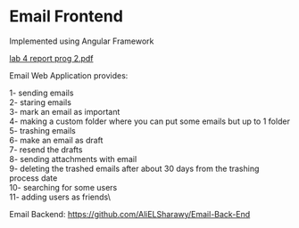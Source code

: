 # Email Frontend
Implemented using Angular Framework

[lab 4 report prog 2.pdf](https://github.com/AliELSharawy/Email-Front-End/files/8628002/lab.4.report.prog.2.pdf)

Email Web Application provides:

1- sending emails\
2- staring emails\
3- mark an email as important\
4- making a custom folder where you can put some emails but up to 1 folder\
5- trashing emails\
6- make an email as draft\
7- resend the drafts\
8- sending attachments with email\
9- deleting the trashed emails after about 30 days from the trashing process date\
10- searching for some users\
11- adding users as friends\

Email Backend: https://github.com/AliELSharawy/Email-Back-End
